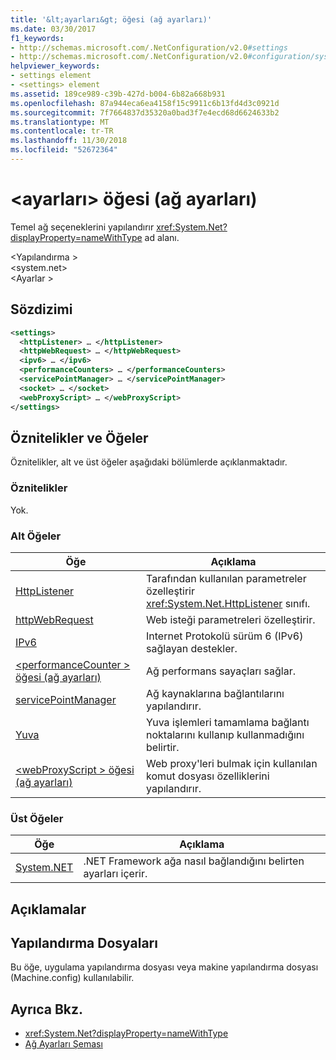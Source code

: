 ```yaml
---
title: '&lt;ayarları&gt; öğesi (ağ ayarları)'
ms.date: 03/30/2017
f1_keywords:
- http://schemas.microsoft.com/.NetConfiguration/v2.0#settings
- http://schemas.microsoft.com/.NetConfiguration/v2.0#configuration/system.net/settings
helpviewer_keywords:
- settings element
- <settings> element
ms.assetid: 189ce989-c39b-427d-b004-6b82a668b931
ms.openlocfilehash: 87a944eca6ea4158f15c9911c6b13fd4d3c0921d
ms.sourcegitcommit: 7f7664837d35320a0bad3f7e4ecd68d6624633b2
ms.translationtype: MT
ms.contentlocale: tr-TR
ms.lasthandoff: 11/30/2018
ms.locfileid: "52672364"
---
```

# <a name="ltsettingsgt-element-network-settings"></a>&lt;ayarları&gt; öğesi (ağ ayarları)
Temel ağ seçeneklerini yapılandırır <xref:System.Net?displayProperty=nameWithType> ad alanı.  
  
 \<Yapılandırma >  
\<system.net>  
\<Ayarlar >  
  
## <a name="syntax"></a>Sözdizimi  
  
```xml  
<settings>  
  <httpListener> … </httpListener>  
  <httpWebRequest> … </httpWebRequest>  
  <ipv6> … </ipv6>  
  <performanceCounters> … </performanceCounters>  
  <servicePointManager> … </servicePointManager>  
  <socket> … </socket>  
  <webProxyScript> … </webProxyScript>  
</settings>  
```  
  
## <a name="attributes-and-elements"></a>Öznitelikler ve Öğeler  
 Öznitelikler, alt ve üst öğeler aşağıdaki bölümlerde açıklanmaktadır.  
  
### <a name="attributes"></a>Öznitelikler  
 Yok.  
  
### <a name="child-elements"></a>Alt Öğeler  
  
|Öğe|Açıklama|  
|-------------|-----------------|  
|[HttpListener](../../../../../docs/framework/configure-apps/file-schema/network/httplistener-element-network-settings.md)|Tarafından kullanılan parametreler özelleştirir <xref:System.Net.HttpListener> sınıfı.|  
|[httpWebRequest](../../../../../docs/framework/configure-apps/file-schema/network/httpwebrequest-element-network-settings.md)|Web isteği parametreleri özelleştirir.|  
|[IPv6](../../../../../docs/framework/configure-apps/file-schema/network/ipv6-element-network-settings.md)|Internet Protokolü sürüm 6 (IPv6) sağlayan destekler.|  
|[\<performanceCounter > öğesi (ağ ayarları)](../../../../../docs/framework/configure-apps/file-schema/network/performancecounter-element-network-settings.md)|Ağ performans sayaçları sağlar.|  
|[servicePointManager](../../../../../docs/framework/configure-apps/file-schema/network/servicepointmanager-element-network-settings.md)|Ağ kaynaklarına bağlantılarını yapılandırır.|  
|[Yuva](../../../../../docs/framework/configure-apps/file-schema/network/socket-element-network-settings.md)|Yuva işlemleri tamamlama bağlantı noktalarını kullanıp kullanmadığını belirtir.|  
|[\<webProxyScript > öğesi (ağ ayarları)](../../../../../docs/framework/configure-apps/file-schema/network/webproxyscript-element-network-settings.md)|Web proxy'leri bulmak için kullanılan komut dosyası özelliklerini yapılandırır.|  
  
### <a name="parent-elements"></a>Üst Öğeler  
  
|Öğe|Açıklama|  
|-------------|-----------------|  
|[System.NET](../../../../../docs/framework/configure-apps/file-schema/network/system-net-element-network-settings.md)|.NET Framework ağa nasıl bağlandığını belirten ayarları içerir.|  
  
## <a name="remarks"></a>Açıklamalar  
  
## <a name="configuration-files"></a>Yapılandırma Dosyaları  
 Bu öğe, uygulama yapılandırma dosyası veya makine yapılandırma dosyası (Machine.config) kullanılabilir.  
  
## <a name="see-also"></a>Ayrıca Bkz.  
- <xref:System.Net?displayProperty=nameWithType>  
- [Ağ Ayarları Şeması](../../../../../docs/framework/configure-apps/file-schema/network/index.md)
